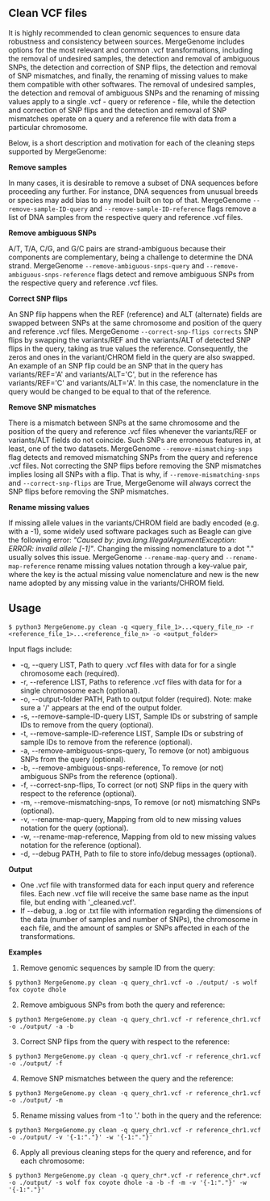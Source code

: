 ## Clean VCF files

It is highly recommended to clean genomic sequences to ensure data robustness and consistency between sources. MergeGenome includes options for the most relevant and common .vcf transformations, including the removal of undesired samples, the detection and removal of ambiguous SNPs, the detection and correction of SNP flips, the detection and removal of SNP mismatches, and finally, the renaming of missing values to make them compatible with other softwares. The removal of undesired samples, the detection and removal of ambiguous SNPs and the renaming of missing values apply to a single .vcf - query or reference - file, while the detection and correction of SNP flips and the detection and removal of SNP mismatches operate on a query and a reference file with data from a particular chromosome.

Below, is a short description and motivation for each of the cleaning steps supported by MergeGenome:

**Remove samples**

In many cases, it is desirable to remove a subset of DNA sequences before proceeding any further. For instance, DNA sequences from unusual breeds or species may add bias to any model built on top of that. MergeGenome `--remove-sample-ID-query` and `--remove-sample-ID-reference` flags remove a list of DNA samples from the respective query and reference .vcf files.

**Remove ambiguous SNPs**

A/T, T/A, C/G, and G/C pairs are strand-ambiguous because their components are complementary, being a challenge to determine the DNA strand. MergeGenome `--remove-ambiguous-snps-query` and `--remove-ambiguous-snps-reference` flags detect and remove ambiguous SNPs from the respective query and reference .vcf files.

**Correct SNP flips** 

An SNP flip happens when the REF (reference) and ALT (alternate) fields are swapped between SNPs at the same chromosome and position of the query and reference .vcf files. MergeGenome `--correct-snp-flips corrects` SNP flips by swapping the variants/REF and the variants/ALT of detected  SNP flips in the query, taking as true values the reference. Consequently, the zeros and ones in the variant/CHROM field in the query are also swapped. An example of an SNP flip could be an SNP that in the query has variants/REF='A' and variants/ALT='C', but in the reference has variants/REF='C' and variants/ALT='A'. In this case, the nomenclature in the query would be changed to be equal to that of the reference.

**Remove SNP mismatches**

There is a mismatch between SNPs at the same chromosome and the position of the query and reference .vcf files whenever the variants/REF or variants/ALT fields do not coincide. Such SNPs are erroneous features in, at least, one of the two datasets. MergeGenome `--remove-mismatching-snps` flag detects and removed mismatching SNPs from the query and reference .vcf files. Not correcting the SNP flips before removing the SNP mismatches implies losing all SNPs with a flip. That is why, if `--remove-mismatching-snps` and `--correct-snp-flips` are True, MergeGenome will always correct the SNP flips before removing the SNP mismatches.

**Rename missing values**

If missing allele values in the variants/CHROM field are badly encoded (e.g. with a -1), some widely used software packages such as Beagle can give the following error: *"Caused by: java.lang.IllegalArgumentException: ERROR: invalid allele [-1]"*. Changing the missing nomenclature to a dot "." usually solves this issue. MergeGenome `--rename-map-query` and `--rename-map-reference` rename missing values notation through a key-value pair, where the key is the actual missing value nomenclature and new is the new name adopted by any missing value in the variants/CHROM field.

## Usage

```
$ python3 MergeGenome.py clean -q <query_file_1>...<query_file_n> -r <reference_file_1>...<reference_file_n> -o <output_folder>
```

Input flags include:

* -q, --query LIST, Path to query .vcf files with data for for a single chromosome each (required).
* -r, --reference LIST, Paths to reference .vcf files with data for for a single chromosome each (optional).
* -o, --output-folder PATH, Path to output folder (required). Note: make sure a '/' appears at the end of the output folder.
* -s, --remove-sample-ID-query LIST, Sample IDs or substring of sample IDs to remove from the query (optional).
* -t, --remove-sample-ID-reference LIST, Sample IDs or substring of sample IDs to remove from the reference (optional).
* -a, --remove-ambiguous-snps-query, To remove (or not) ambiguous SNPs from the query (optional).
* -b, --remove-ambiguous-snps-reference, To remove (or not) ambiguous SNPs from the reference (optional).
* -f, --correct-snp-flips, To correct (or not) SNP flips in the query with respect to the reference (optional).
* -m, --remove-mismatching-snps, To remove (or not) mismatching SNPs (optional).
* -v, --rename-map-query, Mapping from old to new missing values notation for the query (optional).
* -w, --rename-map-reference, Mapping from old to new missing values notation for the reference (optional).
* -d, --debug PATH, Path to file to store info/debug messages (optional).

**Output**

* One .vcf file with transformed data for each input query and reference files. Each new .vcf file will receive the same base name as the input file, but ending with '_cleaned.vcf'.
* If --debug, a .log or .txt file with information regarding the dimensions of the data (number of samples and number of SNPs), the chromosome in each file, and the amount of samples or SNPs affected in each of the transformations.

**Examples**

1. Remove genomic sequences by sample ID from the query:

```
$ python3 MergeGenome.py clean -q query_chr1.vcf -o ./output/ -s wolf fox coyote dhole
```

2. Remove ambiguous SNPs from both the query and reference:

```
$ python3 MergeGenome.py clean -q query_chr1.vcf -r reference_chr1.vcf -o ./output/ -a -b
```

3. Correct SNP flips from the query with respect to the reference:

```
$ python3 MergeGenome.py clean -q query_chr1.vcf -r reference_chr1.vcf -o ./output/ -f
```

4. Remove SNP mismatches between the query and the reference:

```
$ python3 MergeGenome.py clean -q query_chr1.vcf -r reference_chr1.vcf -o ./output/ -m
```

5. Rename missing values from -1 to '.' both in the query and the reference:

```
$ python3 MergeGenome.py clean -q query_chr1.vcf -r reference_chr1.vcf -o ./output/ -v '{-1:"."}' -w '{-1:"."}'
```

6. Apply all previous cleaning steps for the query and reference, and for each chromosome:

```
$ python3 MergeGenome.py clean -q query_chr*.vcf -r reference_chr*.vcf -o ./output/ -s wolf fox coyote dhole -a -b -f -m -v '{-1:"."}' -w '{-1:"."}'
```



